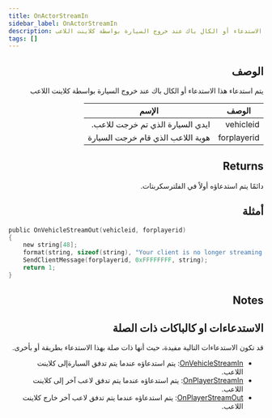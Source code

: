 ```yaml
---
title: OnActorStreamIn
sidebar_label: OnActorStreamIn
description: يتم استدعاء هذا الاستدعاء أو الكال باك عند خروج السيارة بواسطة كلاينت اللاعب
tags: []
---
```


<VersionWarn name='callback' version='SA-MP 0.3.7' />

<div dir="rtl" style={{ textAlign: "right" }}>


## الوصف

يتم استدعاء هذا الاستدعاء أو الكال باك عند خروج السيارة بواسطة كلاينت اللاعب

| الوصف        |        الإسم                                                |
| ----------- | ------------------------------------------------------------ |
| vehicleid   | ايدي السيارة الذي تم خرجت للاعب.                            |
| forplayerid | هوية اللاعب الذي قام خرجت السيارة                          |

## Returns

دائمًا يتم استدعاؤه أولاً في الفلترسكربتات.

## أمثلة

</div>

```c
public OnVehicleStreamOut(vehicleid, forplayerid)
{
    new string[48];
    format(string, sizeof(string), "Your client is no longer streaming vehicle %d", vehicleid);
    SendClientMessage(forplayerid, 0xFFFFFFFF, string);
    return 1;
}
```

<div dir="rtl" style={{ textAlign: "right" }}>

## Notes

<TipNPCCallbacks/>

## الاستدعاءات او كالباكات ذات الصلة

قد تكون الاستدعاءات التالية مفيدة، حيث أنها ذات صلة بهذا الاستدعاء بطريقة أو بأخرى.

- [OnVehicleStreamIn](OnVehicleStreamIn): يتم استدعاؤه عندما يتم تدفق السبارةإلى كلاينت اللاعب.
- [OnPlayerStreamIn](OnPlayerStreamIn): يتم استدعاؤه عندما يتم تدفق لاعب آخر إلى كلاينت اللاعب.
- [OnPlayerStreamOut](OnPlayerStreamOut): يتم استدعاؤه عندما يتم تدفق لاعب آخر خارج كلاينت اللاعب.

</div>

